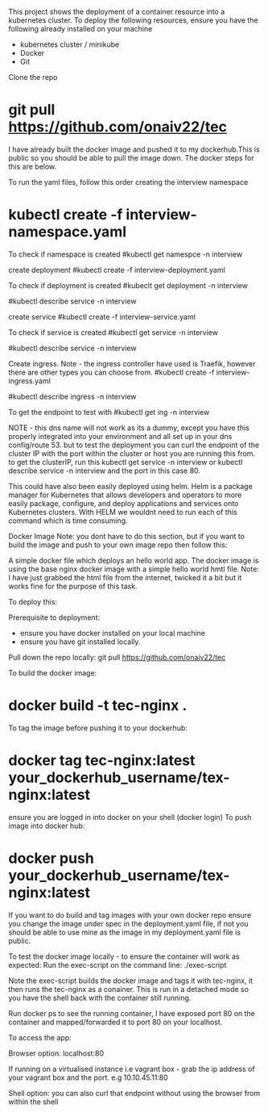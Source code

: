 This project shows the deployment of a container resource into a kubernetes cluster.
To deploy the following resources, ensure you have the following already installed on your machine
- kubernetes cluster / minikube 
- Docker 
- Git

Clone the repo 
# git pull https://github.com/onaiv22/tec 

I have already built the docker image and pushed it to my dockerhub.This is public so you should be able to pull the image down. The docker steps for this are below.

To run the yaml files, follow this order
creating the interview namespace
# kubectl create -f interview-namespace.yaml

To check if namespace is created
#kubectl get namespce -n interview

create deployment 
#kubectl create -f interview-deployment.yaml

To check if deployment is created
#kubeclt get deployment -n interview

#kubectl describe service -n interview

create service
#kubectl create -f interview-service.yaml

To check if service is created
#kubectl get service -n interview

#kubectl describe service -n interview

Create ingress.
Note - the ingress controller have used is Traefik, however there are other types you can choose from.
#kubectl create -f interview-ingress.yaml

#kubectl describe ingress -n interview

To get the endpoint to test with
#kubectl get ing -n interview

NOTE - this dns name will not work as its a dummy, except you have this properly integrated into your environment and all set up in your dns config/route 53.
but to test the deployment you can curl the endpoint of the cluster IP with the port within the cluster or host you are running this from. to get the clusterIP, run this kubectl get service -n interview or kubectl describe service -n interview and the port in this case 80.

This could have also been easily deployed using helm. Helm is a package manager for Kubernetes that allows developers and operators to more easily package, configure, and deploy applications and services onto Kubernetes clusters. With HELM we wouldnt need to run each of this command which is time consuming.


Docker Image
Note: you dont have to do this section, but if you want to build the image and push to your own image repo then follow this:


A simple docker file which deploys an hello world app.
The docker image is using the base nginx docker image with a simple hello world hmtl file.
Note: I have just grabbed the html file from the internet, twicked it a bit but it works fine for the purpose of this task.

To deploy this:

Prerequisite to deployment:
 - ensure you have docker installed on your local machine
 - ensure you have git installed locally.

Pull down the repo locally:
  git pull https://github.com/onaiv22/tec

To build the docker image:
# docker build -t tec-nginx .

To tag the image before pushing it to your dockerhub:
# docker tag tec-nginx:latest your_dockerhub_username/tex-nginx:latest

ensure you are logged in into docker on your shell (docker login)
To push image into docker hub:
# docker push your_dockerhub_username/tex-nginx:latest





If you want to do build and tag images with your own docker repo ensure you change the image under spec in the deployment.yaml file, if not you should be able to use mine as the image in my deployment.yaml file is public.

To test the docker image locally - to ensure the container will work as expected:
Run the exec-script on the command line:
  ./exec-script

Note the exec-script builds the docker image and tags it with tec-nginx, it then runs the 
tec-nginx as a conainer. This is run in a detached mode so you have the shell back with the container still running.

Run docker ps to see the running container, I have exposed port 80 on the container and mapped/forwarded it to port 80 on your localhost.

To access the app:

Browser option: localhost:80

If running on a virtualised instance i.e vagrant box - grab the ip address of your vagrant box and the port.
e.g 10.10.45.11:80

Shell option: you can also curl that endpoint without using the browser from within the shell
